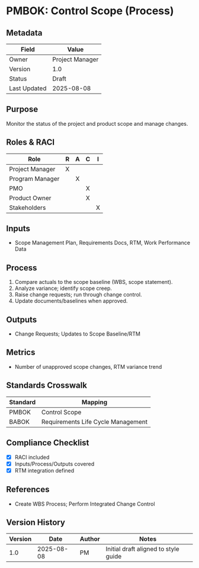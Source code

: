 # PMBOK: Control Scope (Process)

## Metadata
| Field | Value |
|---|---|
| Owner | Project Manager |
| Version | 1.0 |
| Status | Draft |
| Last Updated | 2025-08-08 |

## Purpose
Monitor the status of the project and product scope and manage changes.

## Roles & RACI
| Role | R | A | C | I |
|---|:--:|:--:|:--:|:--:|
| Project Manager | X |  |  |  |
| Program Manager |  | X |  |  |
| PMO |  |  | X |  |
| Product Owner |  |  | X |  |
| Stakeholders |  |  |  | X |

## Inputs
- Scope Management Plan, Requirements Docs, RTM, Work Performance Data

## Process
1. Compare actuals to the scope baseline (WBS, scope statement).
2. Analyze variance; identify scope creep.
3. Raise change requests; run through change control.
4. Update documents/baselines when approved.

## Outputs
- Change Requests; Updates to Scope Baseline/RTM

## Metrics
- Number of unapproved scope changes, RTM variance trend

## Standards Crosswalk
| Standard | Mapping |
|---|---|
| PMBOK | Control Scope |
| BABOK | Requirements Life Cycle Management |

## Compliance Checklist
- [x] RACI included
- [x] Inputs/Process/Outputs covered
- [x] RTM integration defined

## References
- Create WBS Process; Perform Integrated Change Control

## Version History
| Version | Date | Author | Notes |
|---|---|---|---|
| 1.0 | 2025-08-08 | PM | Initial draft aligned to style guide |
